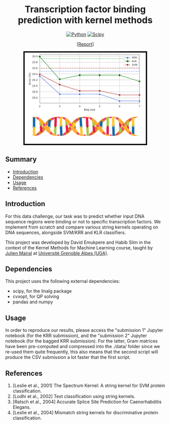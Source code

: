 <div align="center">
<h1 align="center">
    Transcription factor binding prediction with kernel methods
</h1>

[![Python](https://img.shields.io/badge/Python-3.8.5-blue?logo=python&logoColor=white)](https://www.python.org/)
[![Scipy](https://img.shields.io/badge/Scipy-1.4.1-blue?logo=scipy&logoColor=white)](https://www.scipy.org/)

\[[Report](report.pdf)\]

<p align="center">
    <img src="./main_figure.png"/>
</p>
</div>


## Summary

* [Introduction](#introduction)
* [Dependencies](#dependencies)
* [Usage](#usage)
* [References](#references)

## Introduction

For this data challenge, our task was to predict whether input DNA sequence regions were binding or not to specific transcription factors. We implement from scratch and compare various string kernels operating on DNA sequences, alongside SVM/KRR and KLR classifiers.

This project was developed by David Emukpere and Habib Slim in the context of the Kernel Methods for Machine Learning course, taught by <a href="https://lear.inrialpes.fr/people/mairal/">Julien Mairal</a> at <a href="https://www.univ-grenoble-alpes.fr/">Université Grenoble Alpes (UGA)</a>.

## Dependencies
This project uses the following external dependencies:
- scipy, for the linalg package
- cvxopt, for QP solving
- pandas and numpy

## Usage
In order to reproduce our results, please access the "submission 1" Jupyter notebook (for the KRR submission), and the "submission 2" Jupyter notebook (for the bagged KRR submission). For the latter, Gram matrices have been pre-computed and compressed into the ./data/ folder since we re-used them quite frequently, this also means that the second script will produce the CSV submission a lot faster that the first script.

## References
1. [Leslie et al., 2001] The Spectrum Kernel: A string kernel for SVM protein classification.
2. [Lodhi et al., 2002] Text classification using string kernels.
3. [Ratsch et al., 2004] Accurate Splice Site Prediction for Caenorhabditis Elegans.
4. [Leslie et al., 2004] Mismatch string kernels for discriminative protein classification.
